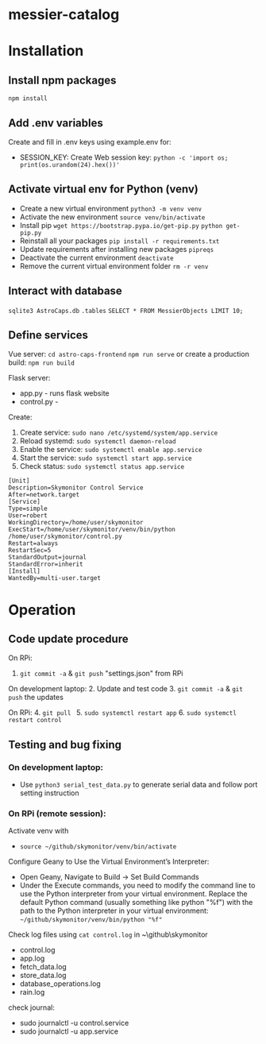 # messier-catalog

# Installation
## Install npm packages
`npm install`
## Add .env variables
Create and fill in .env keys using example.env for:
- SESSION_KEY: Create Web session key:
  `python -c 'import os; print(os.urandom(24).hex())'`
## Activate virtual env for Python (venv)
- Create a new virtual environment
`python3 -m venv venv`
- Activate the new environment
`source venv/bin/activate`
- Install pip
`wget https://bootstrap.pypa.io/get-pip.py`
`python get-pip.py `
- Reinstall all your packages
`pip install -r requirements.txt`
- Update requirements after installing new packages
`pipreqs`
- Deactivate the current environment
`deactivate`
- Remove the current virtual environment folder
`rm -r venv`

## Interact with database
`sqlite3 AstroCaps.db`
`.tables`
`SELECT * FROM MessierObjects LIMIT 10;`

## Define services
Vue server:
`cd astro-caps-frontend`
`npm run serve`
or create a production build:
`npm run build`

Flask server:
- app.py - runs flask website
- control.py - 

Create:
1. Create service: `sudo nano /etc/systemd/system/app.service`
2. Reload systemd: `sudo systemctl daemon-reload`
3. Enable the service: `sudo systemctl enable app.service`
4. Start the service: `sudo systemctl start app.service`
5. Check status: `sudo systemctl status app.service`

```
[Unit]
Description=Skymonitor Control Service
After=network.target
[Service]
Type=simple
User=robert
WorkingDirectory=/home/user/skymonitor
ExecStart=/home/user/skymonitor/venv/bin/python /home/user/skymonitor/control.py
Restart=always
RestartSec=5
StandardOutput=journal
StandardError=inherit
[Install]
WantedBy=multi-user.target
```
# Operation
## Code update procedure
On RPi:
1. `git commit -a` & `git push` "settings.json" from RPi

On development laptop:
2. Update and test code
3. `git commit -a` & `git push` the updates 

On RPi:
4. `git pull `
5. `sudo systemctl restart app`
6. `sudo systemctl restart control`
## Testing and bug fixing
### On development laptop: 
- Use `python3 serial_test_data.py` to generate serial data and follow port setting instruction
### On RPi (remote session):
Activate venv with 
- `source ~/github/skymonitor/venv/bin/activate`

Configure Geany to Use the Virtual Environment’s Interpreter:
- Open Geany, Navigate to Build → Set Build Commands
- Under the Execute commands, you need to modify the command line to use the Python interpreter from your virtual environment.
Replace the default Python command (usually something like python "%f") with the path to the Python interpreter in your virtual environment:
`~/github/skymonitor/venv/bin/python "%f"`

Check log files using `cat control.log` in ~\github\skymonitor
- control.log 
- app.log 
- fetch_data.log 
- store_data.log
- database_operations.log
- rain.log

check journal:
- sudo journalctl -u control.service
- sudo journalctl -u app.service 
